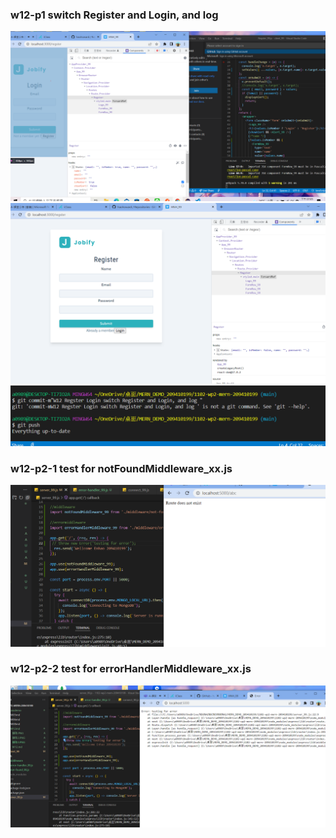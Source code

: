 ### w12-p1 switch Register and Login, and log

![](擷取.PNG)
![](擷取2.PNG)
![](擷取3.PNG)

### w12-p2-1 test for notFoundMiddleware_xx.js

![](擷取4.PNG)

### w12-p2-2 test for errorHandlerMiddleware_xx.js

![](擷取5.PNG)
